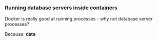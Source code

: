 ### Running database servers inside containers

Docker is really good at running processes - why not database server processes?

Because: **data**